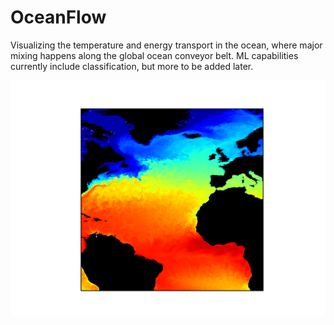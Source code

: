 # OceanFlow

Visualizing the temperature and energy transport in the ocean, where major mixing happens along the global ocean conveyor belt. 
ML capabilities currently include classification, but more to be added later.

![alt text](https://github.com/LeenAluie/OceanFlow/blob/master/temp.png?raw=true)

